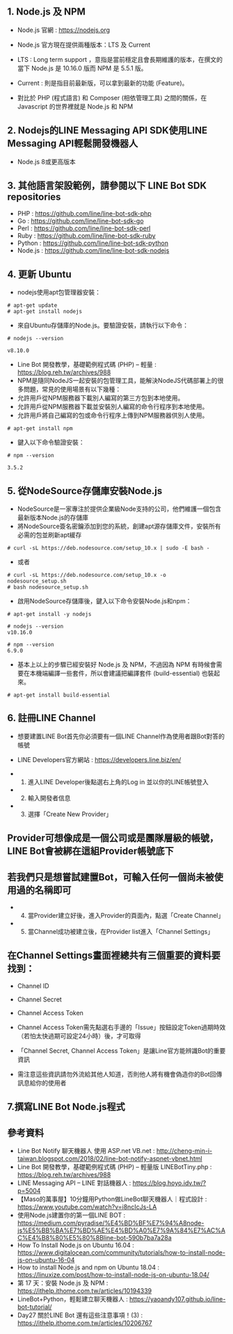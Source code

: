 ## 1. Node.js 及 NPM
- Node.js 官網 : https://nodejs.org

- Node.js 官方現在提供兩種版本：LTS 及 Current
- LTS : Long term support ，意指是當前穩定且會長期維護的版本，在撰文的當下 Node.js 是 10.16.0 版而 NPM 是 5.5.1 版。
- Current : 則是指目前最新版，可以拿到最新的功能 (Feature)。

- 對比於 PHP (程式語言) 和 Composer (相依管理工具) 之間的關係，在 Javascript 的世界裡就是 Node.js 和 NPM

## 2. Nodejs的LINE Messaging API SDK使用LINE Messaging API輕鬆開發機器人
- Node.js 8或更高版本


## 3. 其他語言架設範例，請參閱以下 LINE Bot SDK repositories
- PHP : https://github.com/line/line-bot-sdk-php
- Go : https://github.com/line/line-bot-sdk-go
- Perl : https://github.com/line/line-bot-sdk-perl
- Ruby : https://github.com/line/line-bot-sdk-ruby
- Python : https://github.com/line/line-bot-sdk-python
- Node.js : https://github.com/line/line-bot-sdk-nodejs


## 4. 更新 Ubuntu
- nodejs使用apt包管理器安裝：
```
# apt-get update
# apt-get install nodejs
```

- 來自Ubuntu存儲庫的Node.js。要驗證安裝，請執行以下命令：
```
# nodejs --version
```
```
v8.10.0
```
- Line Bot 開發教學，基礎範例程式碼 (PHP) – 輕量 : https://blog.reh.tw/archives/988
- NPM是隨同NodeJS一起安裝的包管理工具，能解決NodeJS代碼部署上的很多問題，常見的使用場景有以下幾種：
- 允許用戶從NPM服務器下載別人編寫的第三方包到本地使用。
- 允許用戶從NPM服務器下載並安裝別人編寫的命令行程序到本地使用。
- 允許用戶將自己編寫的包或命令行程序上傳到NPM服務器供別人使用。
```
# apt-get install npm
```

- 鍵入以下命令驗證安裝：
```
# npm --version
```

```
3.5.2
```

## 5. 從NodeSource存儲庫安裝Node.js
- NodeSource是一家專注於提供企業級Node支持的公司，他們維護一個包含最新版本Node.js的存儲庫
- 將NodeSource簽名密鑰添加到您的系統，創建apt源存儲庫文件，安裝所有必需的包並刷新apt緩存
```
# curl -sL https://deb.nodesource.com/setup_10.x | sudo -E bash -
```

- 或者
```
# curl -sL https://deb.nodesource.com/setup_10.x -o nodesource_setup.sh
# bash nodesource_setup.sh
```

- 啟用NodeSource存儲庫後，鍵入以下命令安裝Node.js和npm：
```
# apt-get install -y nodejs

# nodejs --version
v10.16.0

# npm --version
6.9.0
```

- 基本上以上的步驟已經安裝好 Node.js 及 NPM，不過因為 NPM 有時候會需要在本機端編譯一些套件，所以會建議把編譯套件 (build-essential) 也裝起來。
```
# apt-get install build-essential
```

## 6. 註冊LINE Channel
- 想要建置LINE Bot首先你必須要有一個LINE Channel作為使用者跟Bot對答的帳號
- LINE Developers官方網站 : https://developers.line.biz/en/

- 1. 進入LINE Developer後點選右上角的Log in 並以你的LINE帳號登入
- 2. 輸入開發者信息
- 3. 選擇「Create New Provider」

## Provider可想像成是一個公司或是團隊層級的帳號，LINE Bot會被綁在這組Provider帳號底下

## 若我們只是想嘗試建置Bot，可輸入任何一個尚未被使用過的名稱即可

- 4. 當Provider建立好後，進入Provider的頁面內，點選「Create Channel」
- 5. 當Channel成功被建立後，在Provider list進入「Channel Settings」

## 在Channel Settings畫面裡總共有三個重要的資料要找到：
- Channel ID
- Channel Secret
- Channel Access Token

- Channel Access Token需先點選右手邊的「Issue」按鈕設定Token過期時效（若怕太快過期可設定24小時）後，才可取得

- 「Channel Secret, Channel Access Token」是讓Line官方能辨識Bot的重要資訊
- 需注意這些資訊請勿外流給其他人知道，否則他人將有機會偽造你的Bot回傳訊息給你的使用者


## 7.撰寫LINE Bot Node.js程式

## 參考資料
- Line Bot Notify 聊天機器人 使用 ASP.net VB.net : http://cheng-min-i-taiwan.blogspot.com/2018/02/line-bot-notify-aspnet-vbnet.html
- Line Bot 開發教學，基礎範例程式碼 (PHP) – 輕量版 LINEBotTiny.php : https://blog.reh.tw/archives/988
- LINE Messaging API – LINE 對話機器人 : https://blog.hoyo.idv.tw/?p=5004
- 【Maso的萬事屋】10分鐘用Python做LineBot聊天機器人｜程式設計 : https://www.youtube.com/watch?v=i8ncIcJs-LA
- 使用Node.js建置你的第一個LINE BOT : https://medium.com/pyradise/%E4%BD%BF%E7%94%A8node-js%E5%BB%BA%E7%BD%AE%E4%BD%A0%E7%9A%84%E7%AC%AC%E4%B8%80%E5%80%8Bline-bot-590b7ba7a28a
- How To Install Node.js on Ubuntu 16.04 : https://www.digitalocean.com/community/tutorials/how-to-install-node-js-on-ubuntu-16-04
- How to install Node.js and npm on Ubuntu 18.04 : https://linuxize.com/post/how-to-install-node-js-on-ubuntu-18.04/
- 第 17 天：安裝 Node.js 及 NPM : https://ithelp.ithome.com.tw/articles/10194339
- LineBot+Python，輕鬆建立聊天機器人 : https://yaoandy107.github.io/line-bot-tutorial/
- Day27 關於LINE Bot 還有這些注意事項！(3) : https://ithelp.ithome.com.tw/articles/10206767



